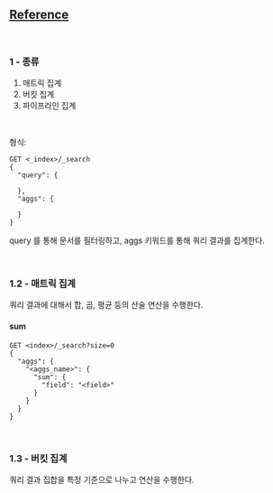 ## [Reference](https://www.elastic.co/guide/en/elasticsearch/reference/current/search-aggregations.html)

<br/>

### 1 - 종류

1. 매트릭 집계
2. 버킷 집계
3. 파이프라인 집계

<br/>

형식:

```
GET <_index>/_search
{
  "query": {

  },
  "aggs": {

  }
}
```

query 를 통해 문서를 필터링하고, aggs 키워드를 통해 쿼리 결과를 집계한다.

<br/>

### 1.2 - 매트릭 집계

쿼리 결과에 대해서 합, 곱, 평균 등의 산술 연산을 수행한다.

#### sum

```
GET <index>/_search?size=0
{
  "aggs": {
    "<aggs_name>": {
      "sum": {
        "field": "<field>"
      }
    }
  }
}
```

<br/>

### 1.3 - 버킷 집계

쿼리 결과 집합을 특정 기준으로 나누고 연산을 수행한다.
